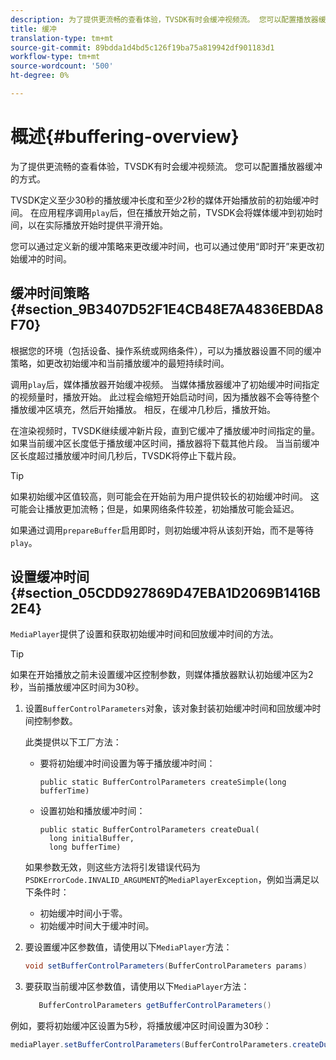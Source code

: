 ```yaml
---
description: 为了提供更流畅的查看体验，TVSDK有时会缓冲视频流。 您可以配置播放器缓冲的方式。
title: 缓冲
translation-type: tm+mt
source-git-commit: 89bdda1d4bd5c126f19ba75a819942df901183d1
workflow-type: tm+mt
source-wordcount: '500'
ht-degree: 0%

---
```



# 概述{#buffering-overview}

为了提供更流畅的查看体验，TVSDK有时会缓冲视频流。 您可以配置播放器缓冲的方式。

TVSDK定义至少30秒的播放缓冲长度和至少2秒的媒体开始播放前的初始缓冲时间。 在应用程序调用`play`后，但在播放开始之前，TVSDK会将媒体缓冲到初始时间，以在实际播放开始时提供平滑开始。

您可以通过定义新的缓冲策略来更改缓冲时间，也可以通过使用“即时开”来更改初始缓冲的时间。

## 缓冲时间策略{#section_9B3407D52F1E4CB48E7A4836EBDA8F70}

根据您的环境（包括设备、操作系统或网络条件），可以为播放器设置不同的缓冲策略，如更改初始缓冲和当前播放缓冲的最短持续时间。

调用`play`后，媒体播放器开始缓冲视频。 当媒体播放器缓冲了初始缓冲时间指定的视频量时，播放开始。 此过程会缩短开始启动时间，因为播放器不会等待整个播放缓冲区填充，然后开始播放。 相反，在缓冲几秒后，播放开始。

在渲染视频时，TVSDK继续缓冲新片段，直到它缓冲了播放缓冲时间指定的量。 如果当前缓冲区长度低于播放缓冲区时间，播放器将下载其他片段。 当当前缓冲区长度超过播放缓冲时间几秒后，TVSDK将停止下载片段。

>[!TIP]
>
>如果初始缓冲区值较高，则可能会在开始前为用户提供较长的初始缓冲时间。 这可能会让播放更加流畅；但是，如果网络条件较差，初始播放可能会延迟。

如果通过调用`prepareBuffer`启用即时，则初始缓冲将从该刻开始，而不是等待`play`。

## 设置缓冲时间{#section_05CDD927869D47EBA1D2069B1416B2E4}

`MediaPlayer`提供了设置和获取初始缓冲时间和回放缓冲时间的方法。

>[!TIP]
>
>如果在开始播放之前未设置缓冲区控制参数，则媒体播放器默认初始缓冲区为2秒，当前播放缓冲区时间为30秒。

1. 设置`BufferControlParameters`对象，该对象封装初始缓冲时间和回放缓冲时间控制参数。

   此类提供以下工厂方法：

   * 要将初始缓冲时间设置为等于播放缓冲时间：

      ```
      public static BufferControlParameters createSimple(long bufferTime)
      ```

   * 设置初始和播放缓冲时间：

      ```
      public static BufferControlParameters createDual( 
        long initialBuffer,  
        long bufferTime)
      ```
   如果参数无效，则这些方法将引发错误代码为`PSDKErrorCode.INVALID_ARGUMENT`的`MediaPlayerException`，例如当满足以下条件时：

   * 初始缓冲时间小于零。
   * 初始缓冲时间大于缓冲时间。


1. 要设置缓冲区参数值，请使用以下`MediaPlayer`方法：

   ```java
   void setBufferControlParameters(BufferControlParameters params)
   ```

1. 要获取当前缓冲区参数值，请使用以下`MediaPlayer`方法：

   ```java
      BufferControlParameters getBufferControlParameters()  
   ```

<!--<a id="example_DE0580B3AD404635825D3301C1F096B6"></a>-->

例如，要将初始缓冲区设置为5秒，将播放缓冲区时间设置为30秒：

```java
mediaPlayer.setBufferControlParameters(BufferControlParameters.createDual(5000, 30000));
```
